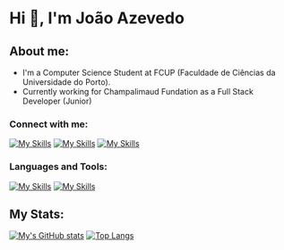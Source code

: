 # Hi 👋, I'm João Azevedo

## About me:
- I'm a Computer Science Student at FCUP (Faculdade de Ciências da Universidade do Porto).
- Currently working for Champalimaud Fundation as a Full Stack Developer (Junior)

### Connect with me:
[![My Skills](https://skillicons.dev/icons?i=instagram)]()
[![My Skills](https://skillicons.dev/icons?i=twitter)]()
[![My Skills](https://skillicons.dev/icons?i=linkedin)]()

### Languages and Tools:
[![My Skills](https://skillicons.dev/icons?i=js,html,css,bootstrap)]()
[![My Skills](https://skillicons.dev/icons?i=c,cpp,cs,haskell,java,bash)]()

## My Stats:

[![My's GitHub stats](https://github-readme-stats.vercel.app/api?username=Azeved00&show_icons=true&theme=dark&count_private=true)](https://github.com/anuraghazra/github-readme-stats)
[![Top Langs](https://github-readme-stats.vercel.app/api/top-langs/?username=Azeved00&layout=compact&theme=dark)](https://github.com/anuraghazra/github-readme-stats)

